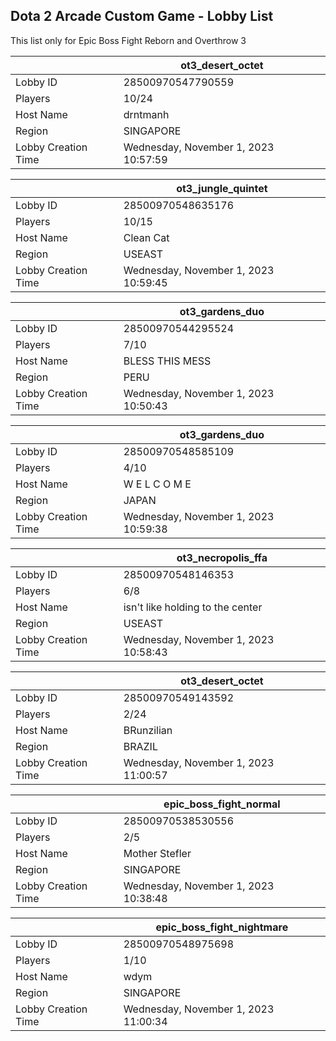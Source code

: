 ## Dota 2 Arcade Custom Game - Lobby List

This list only for Epic Boss Fight Reborn and Overthrow 3

|  | ot3_desert_octet |
| ------ | ------ |
| Lobby ID | 28500970547790559 |
| Players | 10/24 |
| Host Name | drntmanh |
| Region | SINGAPORE |
| Lobby Creation Time | Wednesday, November 1, 2023 10:57:59 |


|  | ot3_jungle_quintet |
| ------ | ------ |
| Lobby ID | 28500970548635176 |
| Players | 10/15 |
| Host Name | Clean Cat |
| Region | USEAST |
| Lobby Creation Time | Wednesday, November 1, 2023 10:59:45 |


|  | ot3_gardens_duo |
| ------ | ------ |
| Lobby ID | 28500970544295524 |
| Players | 7/10 |
| Host Name | BLESS THIS MESS |
| Region | PERU |
| Lobby Creation Time | Wednesday, November 1, 2023 10:50:43 |


|  | ot3_gardens_duo |
| ------ | ------ |
| Lobby ID | 28500970548585109 |
| Players | 4/10 |
| Host Name | W E L C O M E |
| Region | JAPAN |
| Lobby Creation Time | Wednesday, November 1, 2023 10:59:38 |


|  | ot3_necropolis_ffa |
| ------ | ------ |
| Lobby ID | 28500970548146353 |
| Players | 6/8 |
| Host Name | isn't like holding to the center |
| Region | USEAST |
| Lobby Creation Time | Wednesday, November 1, 2023 10:58:43 |


|  | ot3_desert_octet |
| ------ | ------ |
| Lobby ID | 28500970549143592 |
| Players | 2/24 |
| Host Name | BRunzilian |
| Region | BRAZIL |
| Lobby Creation Time | Wednesday, November 1, 2023 11:00:57 |


|  | epic_boss_fight_normal |
| ------ | ------ |
| Lobby ID | 28500970538530556 |
| Players | 2/5 |
| Host Name | Mother Stefler |
| Region | SINGAPORE |
| Lobby Creation Time | Wednesday, November 1, 2023 10:38:48 |


|  | epic_boss_fight_nightmare |
| ------ | ------ |
| Lobby ID | 28500970548975698 |
| Players | 1/10 |
| Host Name | wdym |
| Region | SINGAPORE |
| Lobby Creation Time | Wednesday, November 1, 2023 11:00:34 |


